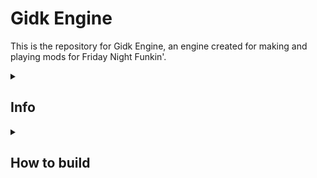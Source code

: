 # Gidk Engine

This is the repository for Gidk Engine, an engine created for making and playing mods for Friday Night Funkin'.

<details>
  <summary><h2>Info</h2></summary>

<details>
  <summary>To Do</summary>

- Custom Events
- Custom Shaders
- Custom Dialogue
- Custom Note Skin
- Custom Note Type

</details>

<details>
  <summary>Credits</summary>

* [Gidk](https://github.com/Gidk-g) - Programmer of Gidk Engine
* [Teotm](https://github.com/teotm) - Assistant Programmer of Gidk Engine
* [Leather128](https://github.com/Leather128) - Programmer of [Funkin Multikey](https://github.com/Leather128/Funkin-Multikey)

</details>
</details>

<details>
  <summary><h2>How to build</h2></summary>

> **Open the instructions for your platform**
<details>
    <summary>Windows</summary>

##### Tested on Windows 10 21H2
1. Install the [latest version of Haxe](https://haxe.org/download/).
2. Download [Visual Studio Build Tools](https://aka.ms/vs/17/release/vs_BuildTools.exe)
3. Wait for the Visual Studio Installer to install
4. On the Visual Studio installer screen, go to the "Individual components" tab and only select those options:
    - MSVC v143 VS 2022 C++ x64/x86 build tools (Latest)
    - Windows 10/11 SDK (any works)
5. This is what your Installation details panel should look like. Once correct, press "Install".
    - ⚠ This will download around 1.07 GB of data from the internet, and will require around 5.5 GB of available space on your computer.

<p align="center">
<img src="https://github.com/YoshiCrafter29/CodenameEngine/blob/main/art/github/windows-installation-details.png?raw=true" />
</p>

6. Once the installation is done, close Visual Studio Installer.
7. Download and install [`git-scm`](https://git-scm.com/download/win).
    - Leave all installation options as default.
8. Open the Nova Engine source folder, click on the address bar and type `cmd` to open a command prompt window.
9. On the command prompt, run `update.bat`, and wait for the libraries to install.
10. Once the libraries are installed, run `haxelib run lime test windows` to compile and launch the game (may take a long time)
    - ℹ You can run `haxelib run lime setup` to make the lime command global, allowing you to execute `lime test windows` directly.
</details>
<details>

